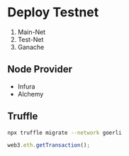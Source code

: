 # Deploy Testnet

1. Main-Net
2. Test-Net
3. Ganache

## Node Provider

- Infura
- Alchemy

## Truffle

```sh
npx truffle migrate --network goerli
```

```js
web3.eth.getTransaction();
```
